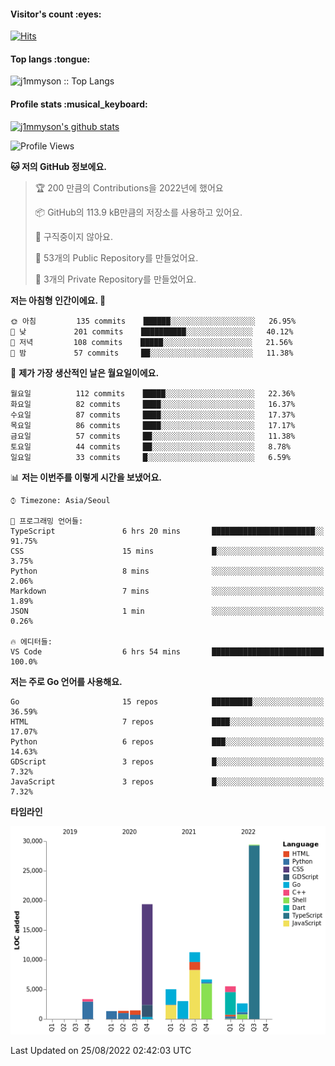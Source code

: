 <h4>Visitor's count :eyes:</h4>

[![Hits](https://hits.seeyoufarm.com/api/count/incr/badge.svg?url=https%3A%2F%2Fgithub.com%2Fj1mmyson&count_bg=%2379C83D&title_bg=%23555555&icon=&icon_color=%23E7E7E7&title=hits&edge_flat=false)](https://hits.seeyoufarm.com)

<h4>Top langs :tongue:</h4>

<p><img src="https://github-readme-stats.vercel.app/api/top-langs/?username=j1mmyson&hide=html&langs_count=8&theme=tokyonight&layout=compact" alt="j1mmyson :: Top Langs" /></p>

<h4>Profile stats :musical_keyboard:</h4>

[![j1mmyson's github stats](https://github-readme-stats.vercel.app/api?username=j1mmyson&show_icons=true&theme=merko&hide=["contribs","issues"])](https://github.com/j1mmyson)

<!--START_SECTION:waka-->
![Profile Views](http://img.shields.io/badge/Profile%20Views-134-blue)

**🐱 저의 GitHub 정보에요.** 

> 🏆 200 만큼의 Contributions을 2022년에 했어요
 > 
> 📦 GitHub의 113.9 kB만큼의 저장소를 사용하고 있어요. 
 > 
> 🚫 구직중이지 않아요.
 > 
> 📜 53개의 Public Repository를 만들었어요. 
 > 
> 🔑 3개의 Private Repository를 만들었어요.  
 > 
**저는 아침형 인간이에요. 🐤** 

```text
🌞 아침         135 commits    ██████░░░░░░░░░░░░░░░░░░░   26.95% 
🌆 낮　         201 commits    ██████████░░░░░░░░░░░░░░░   40.12% 
🌃 저녁         108 commits    █████░░░░░░░░░░░░░░░░░░░░   21.56% 
🌙 밤　         57 commits     ██░░░░░░░░░░░░░░░░░░░░░░░   11.38%

```
📅 **제가 가장 생산적인 날은 월요일이에요.** 

```text
월요일          112 commits    █████░░░░░░░░░░░░░░░░░░░░   22.36% 
화요일          82 commits     ████░░░░░░░░░░░░░░░░░░░░░   16.37% 
수요일          87 commits     ████░░░░░░░░░░░░░░░░░░░░░   17.37% 
목요일          86 commits     ████░░░░░░░░░░░░░░░░░░░░░   17.17% 
금요일          57 commits     ██░░░░░░░░░░░░░░░░░░░░░░░   11.38% 
토요일          44 commits     ██░░░░░░░░░░░░░░░░░░░░░░░   8.78% 
일요일          33 commits     █░░░░░░░░░░░░░░░░░░░░░░░░   6.59%

```


📊 **저는 이번주를 이렇게 시간을 보냈어요.** 

```text
⌚︎ Timezone: Asia/Seoul

💬 프로그래밍 언어들: 
TypeScript               6 hrs 20 mins       ███████████████████████░░   91.75% 
CSS                      15 mins             █░░░░░░░░░░░░░░░░░░░░░░░░   3.75% 
Python                   8 mins              ░░░░░░░░░░░░░░░░░░░░░░░░░   2.06% 
Markdown                 7 mins              ░░░░░░░░░░░░░░░░░░░░░░░░░   1.89% 
JSON                     1 min               ░░░░░░░░░░░░░░░░░░░░░░░░░   0.26%

🔥 에디터들: 
VS Code                  6 hrs 54 mins       █████████████████████████   100.0%

```

**저는 주로 Go 언어를 사용해요.** 

```text
Go                       15 repos            █████████░░░░░░░░░░░░░░░░   36.59% 
HTML                     7 repos             ████░░░░░░░░░░░░░░░░░░░░░   17.07% 
Python                   6 repos             ███░░░░░░░░░░░░░░░░░░░░░░   14.63% 
GDScript                 3 repos             █░░░░░░░░░░░░░░░░░░░░░░░░   7.32% 
JavaScript               3 repos             █░░░░░░░░░░░░░░░░░░░░░░░░   7.32%

```


**타임라인**

![Chart not found](https://raw.githubusercontent.com/j1mmyson/j1mmyson/main/charts/bar_graph.png) 


 Last Updated on 25/08/2022 02:42:03 UTC
<!--END_SECTION:waka-->
